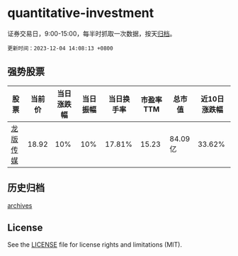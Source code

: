 # quantitative-investment

证券交易日，9:00-15:00，每半时抓取一次数据，按天[归档](archives)。

`更新时间：2023-12-04 14:08:13 +0800`

## 强势股票

|股票|当前价|当日涨跌幅|当日振幅|当日换手率|市盈率TTM|总市值|近10日涨跌幅|
|----|----|----|----|----|----|----|----|
|[龙版传媒](https://xueqiu.com/S/SH605577)|18.92|10%|10%|17.81%|15.23|84.09亿|33.62%|

## 历史归档

[archives](archives)

## License

See the [LICENSE](LICENSE) file for license rights and limitations (MIT).